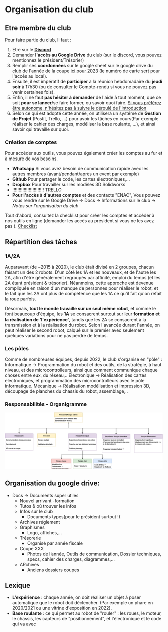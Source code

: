 # Organisation du club

## Etre membre du club

Pour faire partie du club, Il faut :
1. Etre sur le **[Discord](https://discord.com/invite/7sPZFxb)**
1. Demander **l'accès au Google Drive** du club (sur le discord, vous pouvez mentionnez le président/Trésorier)
1. Remplir ses **coordonnées** sur le google sheet sur le google drive du club de l'année de la coupe [ici pour 2023](https://docs.google.com/spreadsheets/d/1DeRmO0DupiJKzKiPEfP81VNeFPZifXAVMa56bStHbCQ/edit#gid=0)
(le numéro de carte sert pour l'accès au local).
1. Ensuite, il est impératif de **participer** à la réunion hebdomadaire du **jeudi soir** à 17h30 (ou de consulter le Compte-rendu si vous ne pouvez pas venir certaines fois).
1. Enfin, il ne faut **pas hésiter à demander** de l'aide à tout moment, que ce soit **pour se lancer**/se faire former, ou savoir quoi faire. [Si vous préférez être autonome, n'hésitez pas à suivre le déroulé de l'introduction](tutoriel.md)
1. Selon ce qui est adopté cette année, on utilisera un systéme de **Gestion de Projet** (Postit, Trello, ...) pour avoir les tâches en cours(Par exemple réaliser le cahier des charges, modéliser la base roulante, ...), et ainsi savoir qui travaille sur quoi.

### Création de comptes
Pour accéder aux outils, vous pouvez également créer les comptes au fur et à mesure de vos besoins.
+ **Whatsapp** Si vous avez besoin de communication rapide avec les autres membres (avant/pendant/après un event par exemple)
+ **Github** Pour partager le code, les cartes électroniques,...
+ **Dropbox** Pour travailler sur les modèles 3D Solidworks
+ !!!!!!!!!!!!!!!!!!!!!!!!! TRELLO
+ **Pour l'accès à d'autres comptes** et des contacts "ENAC", Vous pouvez vous rendre sur le Google Drive -> Docs -> Informations sur le club -> *Notes sur l'organisation du club*

Tout d'abord, consultez la checklist pour créer les comptes et accéder à nos outils en ligne (demander les accès au président si vous ne les avez pas ). 
[Checklist](https://docs.google.com/document/d/1r0wmCAKTRFZtkVTvN4oKbFwCR_OV0OJ3FN-Y-2EMzqc)



## Répartition des tâches

### 1A/2A

Auparavant (de ~2015 à 2020), le club était divisé en 2 groupes, chacun faisant un des 2 robots.
D'un côté les 1A et les nouveaux, et de l'autre les 2A, afin d'être généralement regroupés par affinité, emploi du temps (et les 2A étant président & trésorier). Néanmoins, cette approche est devenue compliquée en raison d'un manque de personnes pour réaliser le robot, et le fait que les 2A ont plus de compétence que les 1A ce qu'il fait qu'on refait la roue parfois. 

Désormais, **tout le monde travaille sur un seul même robot**, et comme le font beaucoup d'équipe, les **1A** se consacrent surtout sur leur **formation et la réalisation de 'l'expérience'**, tandis que les 2A se consacrent à la transmission et à la réalisation du robot. Selon l'avancée durant l'année, on peut réaliser le second robot, calqué sur le premier avec seulement quelques variations pour ne pas perdre de temps.

### Les pôles

Comme de nombreuses équipes, depuis 2022, le club s'organise en "pôle" : 
Informatique -> Programmation du robot et des outils, de la stratégie, à haut niveau, et des microcontrolleurs, ainsi que comment communique chaque choses entre eux, du réseau,..
Electronique -> Réalisation des cartes electroniques, et programmation des microcontrolleurs avec le pôle informatique.
Mécanique -> Réalisation modélisation et impression 3D, découpage de planches du chassis du robot, assemblage,..

### Responsabilités - Organigramme
![](../images/organigramme_2022.png "Organigramme des fonctions au club robot")


## Organisation du google drive:
+ Docs -> Documents super utiles
    + Nouvel arrivant -formation
    + Tutos & où trouver les infos
    + Infos sur le club
        + Documents types(pour le président surtout !)
    + Archives réglement
    +  Graphismes 
        + Logo, affiches,...
    + Trésorerie
        +  Organisé par année fiscale
    + Coupe XXX
        + Photos de l’année, Outils de communication, Dossier techniques, specs, cahier des charges, diagrammes,...
    + ARchives
        + Anciens dossiers coupes

## Lexique
- **L'expérience** : chaque année, on doit réaliser un objet à poser automatique que le robot doit déclencher. (Par exemple un phare en 2020/2021 ou une vitrine d'exposition en 2022).
- **Base roulante** : ce qui permet au robot de "rouler" : les roues, le moteur, le chassis, les capteurs de "positionnement", et l'électronique et le code qui va avec